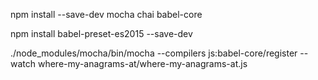 npm install --save-dev mocha chai babel-core

npm install babel-preset-es2015 --save-dev

./node_modules/mocha/bin/mocha --compilers js:babel-core/register --watch where-my-anagrams-at/where-my-anagrams-at.js